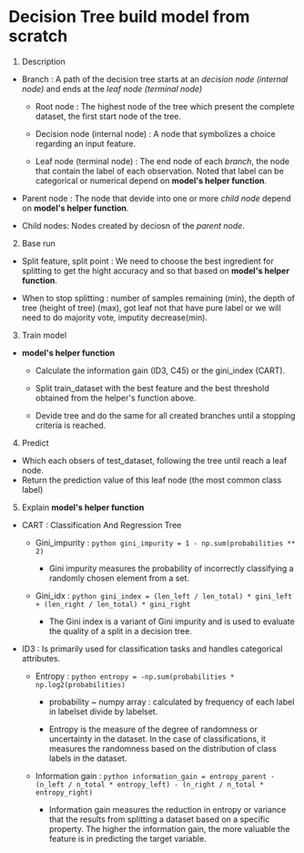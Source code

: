 # Decision Tree build model from scratch

1. Description

- Branch : A path of the decision tree starts at an *decision node (internal node)* and ends at the *leaf node (terminal node)*

    - Root node : The highest node of the tree which present the complete dataset, the first start node of the tree.
    
    - Decision node (internal node) : A node that symbolizes a choice regarding an input feature.

    - Leaf node (terminal node) : The end node of each *branch*, the node that contain the label of each observation. Noted that label can be categorical or numerical depend on **model's helper function**.

- Parent node : The node that devide into one or more *child node* depend on **model's helper function**.
- Child nodes: Nodes created by deciosn of the *parent node*.

2. Base run

- Split feature, split point : We need to choose the best ingredient for splitting to get the hight accuracy and so that based on **model's helper function**.

- When to stop splitting : number of samples remaining (min), the depth of tree (height of tree) (max), got leaf not that have pure label or we will  need to do majority vote, imputity decrease(min).

3. Train model

- **model's helper function**

    - Calculate the information gain (ID3, C45) or the gini_index (CART).

    - Split train_dataset with the best feature and the best threshold obtained from the helper's function above.

    - Devide tree and do the same for all created branches until a stopping criteria is reached.

4. Predict
- Which each obsers of test_dataset, following the tree until reach a leaf node.
- Return the prediction value of this leaf node (the most common class label)

5. Explain **model's helper function**

- CART : Classification And Regression Tree

    - Gini_impurity : ```python gini_impurity = 1 - np.sum(probabilities ** 2)```

        - Gini impurity measures the probability of incorrectly classifying a randomly chosen element from a set.

    - Gini_idx : ```python gini_index = (len_left / len_total) * gini_left + (len_right / len_total) * gini_right```

        - The Gini index is a variant of Gini impurity and is used to evaluate the quality of a split in a decision tree.

- ID3 : Is primarily used for classification tasks and handles categorical attributes.

    - Entropy : ```python entropy = -np.sum(probabilities * np.log2(probabilities) ```
        - probability ~ numpy array :  calculated by frequency of each label in labelset divide by labelset.

        - Entropy is the measure of the degree of randomness or uncertainty in the dataset. In the case of classifications, it measures the randomness based on the distribution of class labels in the dataset.

    - Information gain : ```python information_gain = entropy_parent - (n_left / n_total * entropy_left) - (n_right / n_total * entropy_right) ```

        - Information gain measures the reduction in entropy or variance that the results from splitting a dataset based on a specific property. The higher the information gain, the more valuable the feature is in predicting the target variable. 
        

